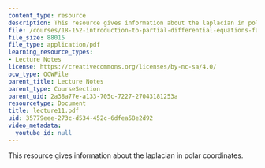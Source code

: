 ```yaml
---
content_type: resource
description: This resource gives information about the laplacian in polar coordinates.
file: /courses/18-152-introduction-to-partial-differential-equations-fall-2005/35779eee273cd534452c6dfea58e2d92_lecture11.pdf
file_size: 88015
file_type: application/pdf
learning_resource_types:
- Lecture Notes
license: https://creativecommons.org/licenses/by-nc-sa/4.0/
ocw_type: OCWFile
parent_title: Lecture Notes
parent_type: CourseSection
parent_uid: 2a38a77e-a133-705c-7227-27043181253a
resourcetype: Document
title: lecture11.pdf
uid: 35779eee-273c-d534-452c-6dfea58e2d92
video_metadata:
  youtube_id: null
---
```

This resource gives information about the laplacian in polar coordinates.